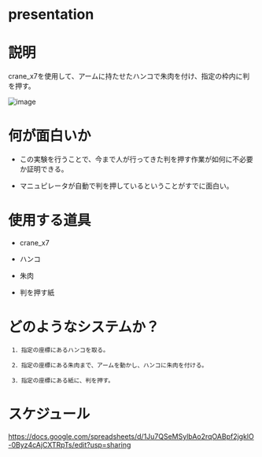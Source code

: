 # presentation

# 説明
 crane_x7を使用して、アームに持たせたハンコで朱肉を付け、指定の枠内に判を押す。
 
 ![image](https://user-images.githubusercontent.com/53420696/96375700-771bde80-11b5-11eb-9185-33d1afaa2ae9.png)

# 何が面白いか

- この実験を行うことで、今まで人が行ってきた判を押す作業が如何に不必要か証明できる。
 
- マニュピレータが自動で判を押しているということがすでに面白い。
 
# 使用する道具
 
- crane_x7
 
- ハンコ
    
- 朱肉
    
- 判を押す紙
 
# どのようなシステムか？

     1．指定の座標にあるハンコを取る。　
     
     2．指定の座標にある朱肉まで、アームを動かし、ハンコに朱肉を付ける。
     
     3．指定の座標にある紙に、判を押す。
     
  
# スケジュール

 https://docs.google.com/spreadsheets/d/1Ju7QSeMSylbAo2rqOABpf2jgklO-0Byz4cAjCXTRpTs/edit?usp=sharing
